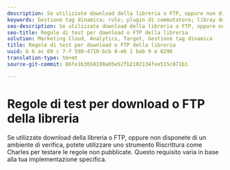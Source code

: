 ```yaml
---
description: Se utilizzate download della libreria o FTP, oppure non disponete di un ambiente di verifica, potete utilizzare uno strumento Riscrittura come Charles per testare le regole non pubblicate. Questo requisito varia in base alla tua implementazione specifica.
keywords: Gestione tag dinamica; rule; plugin di commutatore; libray download; ftp; strumento Riscrittura; test unpublished rules; regole di test; regola di debug; charles
seo-description: Se utilizzate download della libreria o FTP, oppure non disponete di un ambiente di verifica, potete utilizzare uno strumento Riscrittura come Charles per testare le regole non pubblicate. Questo requisito varia in base alla tua implementazione specifica.
seo-title: Regole di test per download o FTP della libreria
solution: Marketing Cloud, Analytics, Target, Gestione tag dinamica
title: Regole di test per download o FTP della libreria
uuid: b 6 ac 09 c 7-f 590-4710-bcb 0-eb 2 bab 9 e 6296
translation-type: tm+mt
source-git-commit: 86fe1b3650100a05e52fb2102134fee515c871b1

---
```



# Regole di test per download o FTP della libreria

Se utilizzate download della libreria o FTP, oppure non disponete di un ambiente di verifica, potete utilizzare uno strumento Riscrittura come Charles per testare le regole non pubblicate. Questo requisito varia in base alla tua implementazione specifica.

